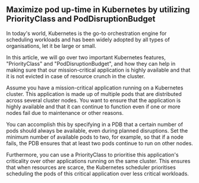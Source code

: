 ## Maximize pod up-time in Kubernetes by utilizing PriorityClass and PodDisruptionBudget ##

In today's world, Kubernetes is the go-to orchestration engine for scheduling workloads and has been widely adopted by all types of organisations, let it be large or small.

In this article, we will go over two important Kubernetes features, "PriorityClass" and "PodDisruptionBudget", and how they can help in making sure that our mission-critical application is highly available and that it is not evicted in case of resource crunch in the cluster.

Assume you have a mission-critical application running on a Kubernetes cluster. This application is made up of multiple pods that are distributed across several cluster nodes. You want to ensure that the application is highly available and that it can continue to function even if one or more nodes fail due to maintenance or other reasons.

You can accomplish this by specifying in a PDB that a certain number of pods should always be available, even during planned disruptions. Set the minimum number of available pods to two, for example, so that if a node fails, the PDB ensures that at least two pods continue to run on other nodes.

Furthermore, you can use a PriorityClass to prioritise this application's criticality over other applications running on the same cluster. This ensures that when resources are scarce, the Kubernetes scheduler prioritises scheduling the pods of this critical application over less critical workloads.
